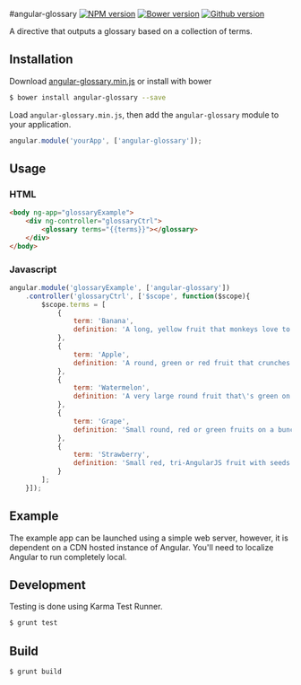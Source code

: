 #angular-glossary
[![NPM version](https://badge.fury.io/js/angular-glossary.svg)](http://badge.fury.io/js/angular-glossary)
[![Bower version](https://badge.fury.io/bo/angular-glossary.svg)](http://badge.fury.io/bo/angular-glossary)
[![Github version](https://badge.fury.io/gh/angular-glossary.svg)](http://badge.fury.io/gh/angular-glossary)

A directive that outputs a glossary based on a collection of terms.

## Installation

Download [angular-glossary.min.js](https://raw.githubusercontent.com/DevLab2425/angular-glossary/master/angular-glossary.min.js) or install with bower

```BASH
$ bower install angular-glossary --save
```

Load `angular-glossary.min.js`, then add the `angular-glossary` module to your application.

```javascript
angular.module('yourApp', ['angular-glossary']);
```

## Usage
### HTML
```html
<body ng-app="glossaryExample">
	<div ng-controller="glossaryCtrl">
		<glossary terms="{{terms}}"></glossary>
	</div>
</body>
```

### Javascript
```javascript
angular.module('glossaryExample', ['angular-glossary'])
	.controller('glossaryCtrl', ['$scope', function($scope){
		$scope.terms = [
			{
				term: 'Banana',
				definition: 'A long, yellow fruit that monkeys love to eat.'
			},
			{
				term: 'Apple',
				definition: 'A round, green or red fruit that crunches when you bite it.'
			},
			{
				term: 'Watermelon',
				definition: 'A very large round fruit that\'s green on the outside and red on the inside.'
			},
			{
				term: 'Grape',
				definition: 'Small round, red or green fruits on a bunch.'
			},
			{
				term: 'Strawberry',
				definition: 'Small red, tri-AngularJS fruit with seeds on the outside.'
			}
		];
	}]);
```

## Example
The example app can be launched using a simple web server, however, it is dependent on a CDN hosted instance of Angular. You'll need to localize Angular to run completely local.

## Development

Testing is done using Karma Test Runner.

```BASH
$ grunt test
```
	
## Build

```BASH
$ grunt build
```